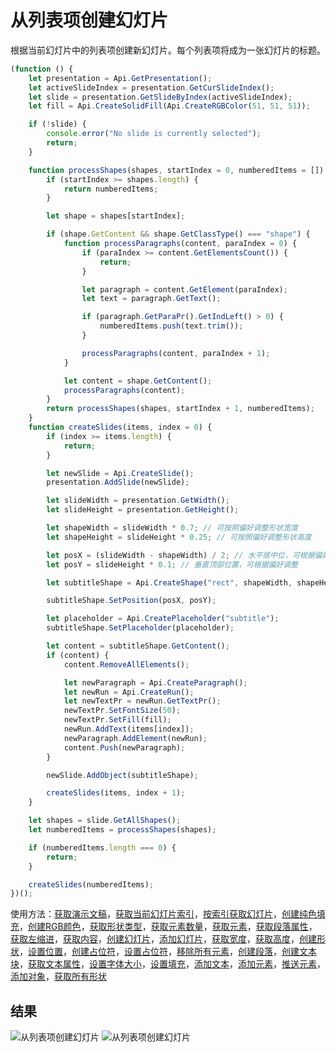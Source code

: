 # 从列表项创建幻灯片

根据当前幻灯片中的列表项创建新幻灯片。每个列表项将成为一张幻灯片的标题。

```ts
(function () {
    let presentation = Api.GetPresentation();
    let activeSlideIndex = presentation.GetCurSlideIndex();
    let slide = presentation.GetSlideByIndex(activeSlideIndex);
    let fill = Api.CreateSolidFill(Api.CreateRGBColor(51, 51, 51));

    if (!slide) {
        console.error("No slide is currently selected");
        return;
    }

    function processShapes(shapes, startIndex = 0, numberedItems = []) {
        if (startIndex >= shapes.length) {
            return numberedItems;
        }

        let shape = shapes[startIndex];

        if (shape.GetContent && shape.GetClassType() === "shape") {
            function processParagraphs(content, paraIndex = 0) {
                if (paraIndex >= content.GetElementsCount()) {
                    return;
                }

                let paragraph = content.GetElement(paraIndex);
                let text = paragraph.GetText();

                if (paragraph.GetParaPr().GetIndLeft() > 0) {
                    numberedItems.push(text.trim());
                }

                processParagraphs(content, paraIndex + 1);
            }

            let content = shape.GetContent();
            processParagraphs(content);
        }
        return processShapes(shapes, startIndex + 1, numberedItems);
    }
    function createSlides(items, index = 0) {
        if (index >= items.length) {
            return;
        }

        let newSlide = Api.CreateSlide();
        presentation.AddSlide(newSlide);

        let slideWidth = presentation.GetWidth();
        let slideHeight = presentation.GetHeight();

        let shapeWidth = slideWidth * 0.7; // 可按照偏好调整形状宽度
        let shapeHeight = slideHeight * 0.25; // 可按照偏好调整形状高度

        let posX = (slideWidth - shapeWidth) / 2; // 水平居中位，可根据偏好调整
        let posY = slideHeight * 0.1; // 垂直顶部位置，可根据偏好调整

        let subtitleShape = Api.CreateShape("rect", shapeWidth, shapeHeight);

        subtitleShape.SetPosition(posX, posY);

        let placeholder = Api.CreatePlaceholder("subtitle");
        subtitleShape.SetPlaceholder(placeholder);

        let content = subtitleShape.GetContent();
        if (content) {
            content.RemoveAllElements();

            let newParagraph = Api.CreateParagraph();
            let newRun = Api.CreateRun();
            let newTextPr = newRun.GetTextPr();
            newTextPr.SetFontSize(50);
            newTextPr.SetFill(fill);
            newRun.AddText(items[index]);
            newParagraph.AddElement(newRun);
            content.Push(newParagraph);
        }

        newSlide.AddObject(subtitleShape);

        createSlides(items, index + 1);
    }

    let shapes = slide.GetAllShapes();
    let numberedItems = processShapes(shapes);

    if (numberedItems.length === 0) {
        return;
    }

    createSlides(numberedItems);
})();
```

使用方法：[获取演示文稿](/docs/office-api/usage-api/presentation-api/Api/Methods/GetPresentation.md)，[获取当前幻灯片索引](/docs/office-api/usage-api/presentation-api/ApiPresentation/Methods/GetCurSlideIndex.md)，[按索引获取幻灯片](/docs/office-api/usage-api/presentation-api/ApiPresentation/Methods/GetSlideByIndex.md)，[创建纯色填充](/docs/office-api/usage-api/presentation-api/Api/Methods/CreateSolidFill.md)，[创建RGB颜色](/docs/office-api/usage-api/presentation-api/Api/Methods/CreateRGBColor.md)，[获取形状类型](/docs/office-api/usage-api/presentation-api/ApiShape/Methods/GetClassType.md)，[获取元素数量](/docs/office-api/usage-api/presentation-api/ApiDocumentContent/Methods/GetElementsCount.md)，[获取元素](/docs/office-api/usage-api/presentation-api/ApiDocumentContent/Methods/GetElement.md)，[获取段落属性](/docs/office-api/usage-api/presentation-api/ApiParagraph/Methods/GetParaPr.md)，[获取左缩进](/docs/office-api/usage-api/presentation-api/ApiParaPr/Methods/GetIndLeft.md)，[获取内容](/docs/office-api/usage-api/presentation-api/ApiShape/Methods/GetContent.md)，[创建幻灯片](/docs/office-api/usage-api/presentation-api/Api/Methods/CreateSlide.md)，[添加幻灯片](/docs/office-api/usage-api/presentation-api/ApiPresentation/Methods/AddSlide.md)，[获取宽度](/docs/office-api/usage-api/presentation-api/ApiDrawing/Methods/GetWidth.md)，[获取高度](/docs/office-api/usage-api/presentation-api/ApiDrawing/Methods/GetHeight.md)，[创建形状](/docs/office-api/usage-api/presentation-api/Api/Methods/CreateShape.md)，[设置位置](/docs/office-api/usage-api/presentation-api/ApiDrawing/Methods/SetPosition.md)，[创建占位符](/docs/office-api/usage-api/presentation-api/Api/Methods/CreatePlaceholder.md)，[设置占位符](/docs/office-api/usage-api/presentation-api/ApiDrawing/Methods/SetPlaceholder.md)，[移除所有元素](/docs/office-api/usage-api/presentation-api/ApiDocumentContent/Methods/RemoveAllElements.md)，[创建段落](/docs/office-api/usage-api/presentation-api/Api/Methods/CreateParagraph.md)，[创建文本块](/docs/office-api/usage-api/presentation-api/Api/Methods/CreateRun.md)，[获取文本属性](/docs/office-api/usage-api/presentation-api/ApiRun/Methods/GetTextPr.md)，[设置字体大小](/docs/office-api/usage-api/presentation-api/ApiTextPr/Methods/SetFontSize.md)，[设置填充](/docs/office-api/usage-api/presentation-api/ApiTextPr/Methods/SetFill.md)，[添加文本](/docs/office-api/usage-api/presentation-api/ApiRun/Methods/AddText.md)，[添加元素](/docs/office-api/usage-api/presentation-api/ApiParagraph/Methods/AddElement.md)，[推送元素](/docs/office-api/usage-api/presentation-api/ApiDocumentContent/Methods/Push.md)，[添加对象](/docs/office-api/usage-api/presentation-api/ApiSlide/Methods/AddObject.md)，[获取所有形状](/docs/office-api/usage-api/presentation-api/ApiSlide/Methods/GetAllShapes.md)

## 结果

![从列表项创建幻灯片](/assets/images/plugins/create-similar-slides.png#gh-light-mode-only)
![从列表项创建幻灯片](/assets/images/plugins/create-similar-slides.dark.png#gh-dark-mode-only)
